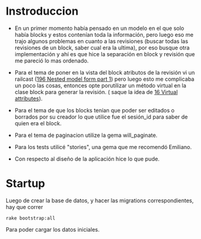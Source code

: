 Instroduccion
=============

* En un primer momento había pensado en un modelo en el que solo había blocks y estos contenían toda la información, pero luego eso me trajo algunos problemas en cuanto a las revisiones (buscar todas las revisiones de un block, saber cual era la ultima), por eso busque otra implementación y ahí es que hice la separación en block y revisión que me pareció lo mas ordenado.
* Para el tema de poner en la vista del block atributos de la revisión vi un railcast ([196 Nested model form part 1](http://media.railscasts.com/videos/196_nested_model_form_part_1.mov)) pero luego esto me complicaba un poco las cosas, entonces opte porutilizar un método virtual en la clase block para generar la revisión. ( saque la idea de [16 Virtual attributes](http://railscasts.com/episodes/16-virtual-attributes)).

* Para el tema de que los blocks tenían que poder ser editados o borrados por su creador lo que utilice fue el sesión_id para saber de quien era el block.

* Para el tema de paginacion utilize la gema will_paginate.

* Para los tests utilicé "stories", una gema que me recomendó Emiliano.

* Con respecto al diseño de la aplicación hice lo que pude.


Startup
=======

Luego de crear la base de datos, y hacer las migrations correspondientes, hay que correr

    rake bootstrap:all

Para poder cargar los datos iniciales.
